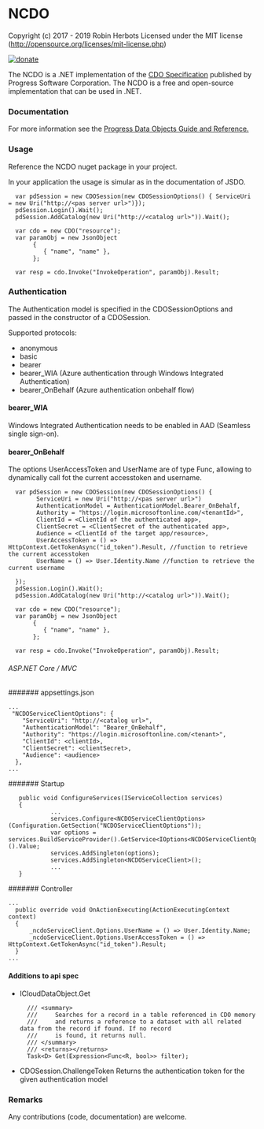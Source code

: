 # NCDO
Copyright (c) 2017 - 2019 Robin Herbots Licensed under the MIT license (http://opensource.org/licenses/mit-license.php)  
  
[![donate](https://www.paypalobjects.com/en_US/i/btn/btn_donate_SM.gif)](https://www.paypal.com/cgi-bin/webscr?cmd=_s-xclick&hosted_button_id=LXZNPVLB4P7GU)
  
 
The NCDO is a .NET implementation of the <a href="https://github.com/CloudDataObject/CDO">CDO Specification</a> published by Progress Software Corporation. 
The NCDO is a free and open-source implementation that can be used in .NET. 

### Documentation
For more information see the <a href="https://documentation.progress.com/output/pdo">Progress Data Objects Guide and Reference.</a>

### Usage
Reference the NCDO nuget package in your project.

In your application the usage is simular as in the documentation of JSDO.

```
  var pdSession = new CDOSession(new CDOSessionOptions() { ServiceUri = new Uri("http://<pas server url>")});
  pdSession.Login().Wait();
  pdSession.AddCatalog(new Uri("http://<catalog url>")).Wait();
            
  var cdo = new CDO("resource");
  var paramObj = new JsonObject
       {
          { "name", "name" },
       };
  
  var resp = cdo.Invoke("InvokeOperation", paramObj).Result;
```

### Authentication

The Authentication model is specified in the CDOSessionOptions and passed in the constructor of a CDOSession.  

Supported protocols:
- anonymous
- basic
- bearer
- bearer_WIA (Azure authentication through Windows Integrated Authentication)
- bearer_OnBehalf (Azure authentication onbehalf flow)

#### bearer_WIA
Windows Integrated Authentication needs to be enabled in AAD (Seamless single sign-on).

#### bearer_OnBehalf

The options UserAccessToken and UserName are of type Func<string>, allowing to dynamically call fot the current accesstoken and username.
```
  var pdSession = new CDOSession(new CDOSessionOptions() { 
        ServiceUri = new Uri("http://<pas server url>")
        AuthenticationModel = AuthenticationModel.Bearer_OnBehalf,
        Authority = "https://login.microsoftonline.com/<tenantId>",
        ClientId = <ClientId of the authenticated app>,
        ClientSecret = <ClientSecret of the authenticated app>,
        Audience = <ClientId of the target app/resource>,
        UserAccessToken = () => HttpContext.GetTokenAsync("id_token").Result, //function to retrieve the current accesstoken
        UserName = () => User.Identity.Name //function to retrieve the current username
  
  });
  pdSession.Login().Wait();
  pdSession.AddCatalog(new Uri("http://<catalog url>")).Wait();
            
  var cdo = new CDO("resource");
  var paramObj = new JsonObject
       {
          { "name", "name" },
       };
  
  var resp = cdo.Invoke("InvokeOperation", paramObj).Result;
```

###### ASP.NET Core / MVC

####### appsettings.json

```
...
 "NCDOServiceClientOptions": {
    "ServiceUri": "http://<catalog url>",
    "AuthenticationModel": "Bearer_OnBehalf",
    "Authority": "https://login.microsoftonline.com/<tenant>",
    "ClientId": <clientId>,
    "ClientSecret": <clientSecret>,
    "Audience": <audience>
  },
...
```

####### Startup

```
   public void ConfigureServices(IServiceCollection services)
   {
            ...
            services.Configure<NCDOServiceClientOptions>(Configuration.GetSection("NCDOServiceClientOptions"));
            var options = services.BuildServiceProvider().GetService<IOptions<NCDOServiceClientOptions>>().Value;
            services.AddSingleton(options);
            services.AddSingleton<NCDOServiceClient>();
            ...
   }
```

####### Controller
    
```
...
  public override void OnActionExecuting(ActionExecutingContext context)
  {
      _ncdoServiceClient.Options.UserName = () => User.Identity.Name;
      _ncdoServiceClient.Options.UserAccessToken = () => HttpContext.GetTokenAsync("id_token").Result;
  }      
...
```

#### Additions to api spec

- ICloudDataObject.Get

        /// <summary>
        ///     Searches for a record in a table referenced in CDO memory
        ///     and returns a reference to a dataset with all related data from the record if found. If no record
        ///     is found, it returns null.
        /// </summary>
        /// <returns></returns>
        Task<D> Get(Expression<Func<R, bool>> filter);

- CDOSession.ChallengeToken
    Returns the authentication token for the given authentication model
    
    
### Remarks
    
Any contributions (code, documentation) are welcome. 